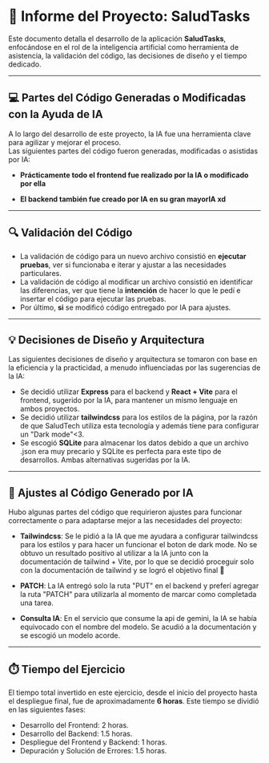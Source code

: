 # 📑 Informe del Proyecto: SaludTasks

Este documento detalla el desarrollo de la aplicación **SaludTasks**, enfocándose en el rol de la inteligencia artificial como herramienta de asistencia, la validación del código, las decisiones de diseño y el tiempo dedicado.

---

## 💻 Partes del Código Generadas o Modificadas con la Ayuda de IA

A lo largo del desarrollo de este proyecto, la IA fue una herramienta clave para agilizar y mejorar el proceso.  
Las siguientes partes del código fueron generadas, modificadas o asistidas por IA:

- **Prácticamente todo el frontend fue realizado por la IA o modificado por ella**

- **El backend también fue creado por IA en su gran mayorIA xd**

---

## 🔍 Validación del Código

- La validación de código para un nuevo archivo consistió en **ejecutar pruebas**, ver si funcionaba e iterar y ajustar a las necesidades particulares.
- La validación de código al modificar un archivo consistió en identificar las diferencias, ver que tiene la **intención** de hacer lo que le pedí e insertar el código para ejecutar las pruebas.
- Por último, **si** se modificó código entregado por IA para ajustes.

---

## 💡 Decisiones de Diseño y Arquitectura

Las siguientes decisiones de diseño y arquitectura se tomaron con base en la eficiencia y la practicidad, a menudo influenciadas por las sugerencias de la IA:

- Se decidió utilizar **Express** para el backend y **React + Vite** para el frontend, sugerido por la IA, para mantener un mismo lenguaje en ambos proyectos.
- Se decidió utilizar **tailwindcss** para los estilos de la página, por la razón de que SaludTech utiliza esta tecnología y además tiene para configurar un "Dark mode"<3.
- Se escogió **SQLite** para almacenar los datos debido a que un archivo .json era muy precario y SQLite es perfecta para este tipo de desarrollos. Ambas alternativas sugeridas por la IA.

---

## 🐞 Ajustes al Código Generado por IA

Hubo algunas partes del código que requirieron ajustes para funcionar correctamente o para adaptarse mejor a las necesidades del proyecto:

- **Tailwindcss**: Se le pidió a la IA que me ayudara a configurar tailwindcss para los estilos y para hacer un funcionar el boton de dark mode. No se obtuvo un resultado positivo al utilizar a la IA junto con la documentación de tailwind + Vite, por lo que se decidió proceguir solo con la documentación de tailwind y se logró el objetivo final 💃

- **PATCH**: La IA entregó solo la ruta "PUT" en el backend y preferí agregar la ruta "PATCH" para utilizarla al momento de marcar como completada una tarea.

- **Consulta IA**: En el servicio que consume la api de gemini, la IA se había equivocado con el nombre del modelo. Se acudió a la documentación y se escogió un modelo acorde.

---

## ⏱️ Tiempo del Ejercicio

El tiempo total invertido en este ejercicio, desde el inicio del proyecto hasta el despliegue final, fue de aproximadamente **6 horas**. Este tiempo se dividió en las siguientes fases: 
- Desarrollo del Frontend: 2 horas.
- Desarrollo del Backend: 1.5 horas.
- Despliegue del Frontend y Backend: 1 horas.
- Depuración y Solución de Errores: 1.5 horas.


